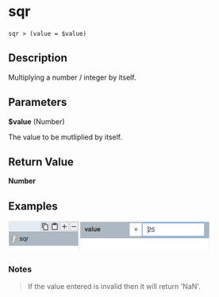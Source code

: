 # sqr

	sqr > (value = $value)

## Description

Multiplying a number / integer by itself.

## Parameters

**$value** (Number)

The value to be mutliplied by itself.

## Return Value

**Number**

## Examples

![](sqr.png?raw=true)

### Notes
> If the value entered is invalid then it will return 'NaN'.

